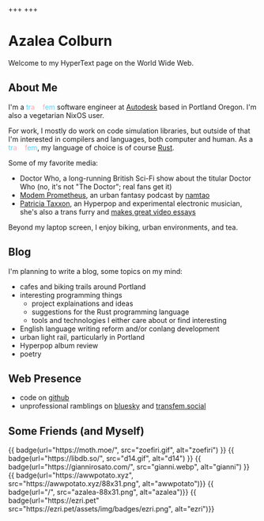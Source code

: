 +++
+++

# Azalea Colburn

Welcome to my HyperText page on the World Wide Web.

## About Me

I'm a <span style='color: #5BCEFA;'>tr</span><span style='color: #F5A9B8;'>a</span><span style='color: #FFFFFF;'>ns</span><span style='color: #F5A9B8;'>f</span><span style='color: #5BCEFA;'>em</span> software engineer at [Autodesk](https://autodesk.com) based in Portland Oregon.
I'm also a vegetarian NixOS user.

For work, I mostly do work on code simulation libraries, but outside of that I'm interested in compilers and languages, both computer and human. As a <span style='color: #5BCEFA;'>tr</span><span style='color: #F5A9B8;'>a</span><span style='color: #FFFFFF;'>ns</span><span style='color: #F5A9B8;'>f</span><span style='color: #5BCEFA;'>em</span>, my language of choice is of course [Rust](https://rust-lang.org).

Some of my favorite media:

- Doctor Who, a long-running British Sci-Fi show about the titular Doctor Who (no, it's not "The Doctor"; real fans get it)
- [Modem Prometheus](https://modemprometheus.com), an urban fantasy podcast by [namtao](https://namtao.com)
- [Patricia Taxxon](https://patriciataxxon.bandcamp.com/), an Hyperpop and experimental electronic musician, she's also a trans furry and [makes great video essays](https://www.youtube.com/@Patricia_Taxxon)

Beyond my laptop screen, I enjoy biking, urban environments, and tea.

## Blog

I'm planning to write a blog, some topics on my mind:

- cafes and biking trails around Portland
- interesting programming things
  - project explainations and ideas
  - suggestions for the Rust programming language
  - tools and technologies I either care about or find interesting
- English language writing reform and/or conlang development
- urban light rail, particularly in Portland
- Hyperpop album review
- poetry

## Web Presence

- code on [github](https://github.com/azaleacolburn)
- unprofessional ramblings on [bluesky](https://bsky.app/profile/azaleacolburn.dev) and [transfem.social](https://transfem.social/@azalea)

## Some Friends (and Myself)

<div style="display: flex; flex-direction: row; flex-wrap: wrap;">
    {{ badge(url="https://moth.moe/", src="zoefiri.gif", alt="zoefiri") }}
    {{ badge(url="https://libdb.so/", src="d14.gif", alt="d14") }}
    {{ badge(url="https://giannirosato.com/", src="gianni.webp", alt="gianni") }}
    {{ badge(url="https://awwpotato.xyz", src="https://awwpotato.xyz/88x31.png", alt="awwpotato")}}
    {{ badge(url="/", src="azalea-88x31.png", alt="azalea")}}
    {{ badge(url="https://ezri.pet" src="https://ezri.pet/assets/img/badges/ezri.png", alt="ezri")}}
</div>

